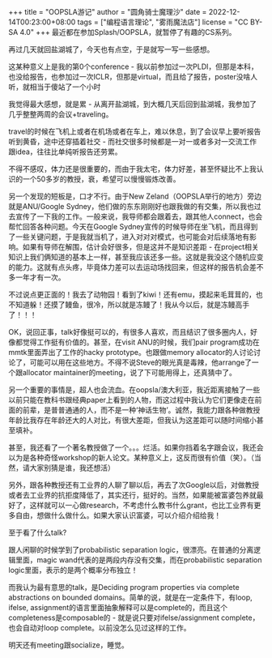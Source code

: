 +++
title = "OOPSLA游记"
author = "圆角骑士魔理沙"
date = 2022-12-14T00:23:00+08:00
tags = ["编程语言理论", "雾雨魔法店"]
license = "CC BY-SA 4.0"
+++
最近都在参加Splash/OOPSLA，就暂停了有趣的CS系列。

再过几天就回盐湖城了，今天也有点空，于是就写一写一些感想。

这某种意义上是我的第0个conference - 我以前参加过一次PLDI，但那是本科，也没给报告，也参加过一次ICLR，但那是virtual，而且给了报告，poster没啥人听，就相当于傻站了一个小时

我觉得最大感想，就是累 - 从离开盐湖城，到大概几天后回到盐湖城，我参加了几乎整整两周的会议+traveling。

travel的时候在飞机上或者在机场或者在车上，难以休息，到了会议早上要听报告听到黄昏，途中还穿插着社交 - 而社交很多时候都是一对一或者多对一交流工作跟idea，往往比单纯听报告还劳累。

不得不感叹，体力还是很重要的，而由于我太宅，体力好差，甚至怀疑比不上我认识的一个50多岁的教授，衰，希望可以慢慢锻炼改善。

另一个发现的短板是，口才不行。由于New Zeland（OOPSLA举行的地方）旁边就是ANU/Google Sydney，他们做的东东刚刚好也跟我做的有交集，所以我也过去宣传了一下我的工作。一般来说，我导师都会跟着去，跟其他人connect，也会帮忙回答各种问题。今天在Google Sydney宣传的时候导师在坐飞机，而且得到了一些关键问题，于是我就当机了，进入对对对模式，也可能会对后续落地有影响。如果有导师在解围，估计会好很多，但是这并不是知识差距 - 在project相关知识上我们俩知道的基本上一样，甚至我应该还多一些。这就是我没这个随机应变的能力。这就有点头疼，毕竟体力差可以去运动场找回来，但这样的报告机会差不多一年才有一次。

不过说点更正面的！我去了动物园！看到了kiwi！还有emu，摸起来毛茸茸的，也不知道躲！还摸了鳗鱼，很冷，所以就是冻鳗了！我从今以后，就是冻鳗高手了！！！

OK，说回正事，talk好像挺可以的，有很多人喜欢，而且结识了很多圈内人，好像都觉得工作挺有价值的。甚至，在visit ANU的时候，我们pair program成功在mmtk里面弄出了工作的hacky prototype。也跟做memory allocator的人讨论讨论了，可能可以用在这些地方。不得不说Steve的眼光真是毒辣，他arrange了一个跟allocator maintainer的meeting，说了下可能用得上，还真猜中了。

另一个重要的事情是，超人也会流血。在oopsla/澳大利亚，我近距离接触了一些以前只能在教科书跟经典paper上看到的人物，而这过程中我认为它们更像走在前面的前辈，是普普通通的人，而不是一种‘神话生物’。诚然，我能力跟各种做教授年龄比我存在年龄还大的人对比，有很大差距，但我认为这差距可以随时间缩小甚至填补。

甚至，我还看了一个著名教授做了一个。。。烂活。如果你挡着名字跟会议，我还会以为是各种奇怪workshop的新人论文。某种意义上，这反而很有价值（笑）。（当然，请大家别猜是谁，我还想活）

另外，跟各种教授还有工业界的人聊了聊以后，再去了次Google以后，对做教授或者去工业界的抗拒度降低了，其实还行，挺好的。当然，如果能被富婆包养就最好了，这样就可以一心做research，不考虑什么教书什么grant，也比工业界有更多自由，想做什么做什么。如果大家认识富婆，可以介绍介绍给我！

至于看了什么talk?

跟人闲聊的时候学到了probabilistic separation logic，很漂亮。在普通的分离逻辑里面，magic wand代表的是两段内存没有交集，而在probabilistic separation logic里面，表示的是两个概率分布独立！

而我认为最有意思的talk，是Deciding program properties via complete abstractions on bounded domains。简单的说，就是在一定条件下，有loop, ifelse, assignment的语言里面抽象解释可以是complete的，而且这个completeness是composable的 - 就是说只要对ifelse/assignment complete，也会自动对loop complete。以前没怎么见过这样的工作。

明天还有meeting跟socialize，睡觉。
